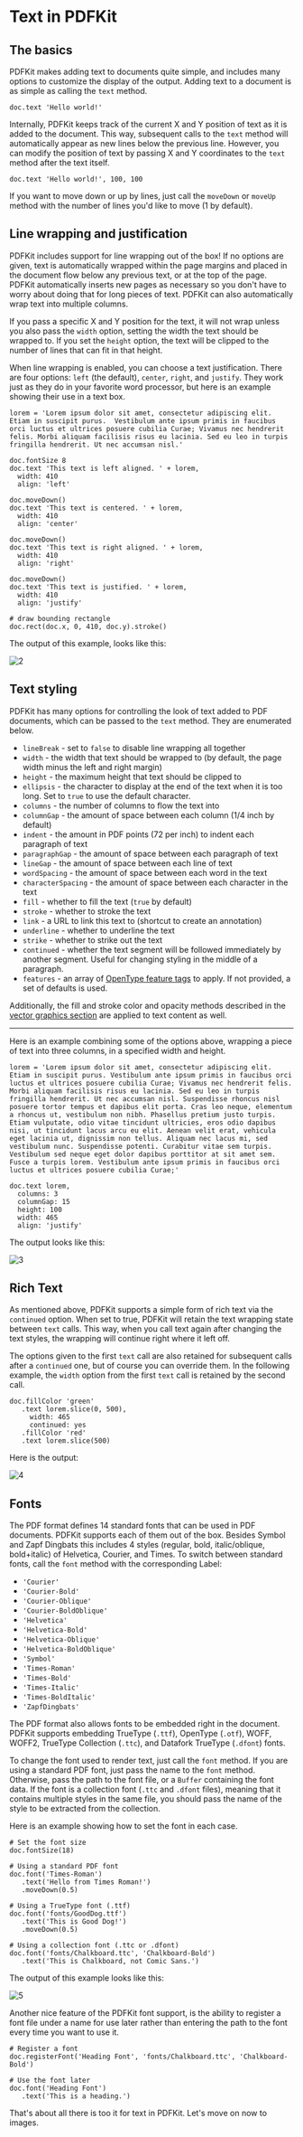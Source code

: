 # Text in PDFKit

## The basics

PDFKit makes adding text to documents quite simple, and includes many options
to customize the display of the output. Adding text to a document is as simple
as calling the `text` method.

    doc.text 'Hello world!'

Internally, PDFKit keeps track of the current X and Y position of text as it
is added to the document. This way, subsequent calls to the `text` method will
automatically appear as new lines below the previous line. However, you can
modify the position of text by passing X and Y coordinates to the `text`
method after the text itself.

    doc.text 'Hello world!', 100, 100

If you want to move down or up by lines, just call the `moveDown` or `moveUp`
method with the number of lines you'd like to move (1 by default).

## Line wrapping and justification

PDFKit includes support for line wrapping out of the box! If no options are
given, text is automatically wrapped within the page margins and placed in the
document flow below any previous text, or at the top of the page. PDFKit
automatically inserts new pages as necessary so you don't have to worry about
doing that for long pieces of text. PDFKit can also automatically wrap text
into multiple columns.

If you pass a specific X and Y position for the text, it will not wrap unless
you also pass the `width` option, setting the width the text should be wrapped
to. If you set the `height` option, the text will be clipped to the number of
lines that can fit in that height.

When line wrapping is enabled, you can choose a text justification. There are
four options: `left` (the default), `center`, `right`, and `justify`. They
work just as they do in your favorite word processor, but here is an example
showing their use in a text box.
    
    lorem = 'Lorem ipsum dolor sit amet, consectetur adipiscing elit. Etiam in suscipit purus.  Vestibulum ante ipsum primis in faucibus orci luctus et ultrices posuere cubilia Curae; Vivamus nec hendrerit felis. Morbi aliquam facilisis risus eu lacinia. Sed eu leo in turpis fringilla hendrerit. Ut nec accumsan nisl.'
    
    doc.fontSize 8
    doc.text 'This text is left aligned. ' + lorem,
      width: 410
      align: 'left'
    
    doc.moveDown()
    doc.text 'This text is centered. ' + lorem,
      width: 410
      align: 'center'
    
    doc.moveDown()
    doc.text 'This text is right aligned. ' + lorem, 
      width: 410
      align: 'right'
    
    doc.moveDown()
    doc.text 'This text is justified. ' + lorem, 
      width: 410
      align: 'justify'
      
    # draw bounding rectangle
    doc.rect(doc.x, 0, 410, doc.y).stroke()


The output of this example, looks like this:

![2](images/alignments.png)

## Text styling

PDFKit has many options for controlling the look of text added to PDF
documents, which can be passed to the `text` method. They are enumerated
below.

* `lineBreak` - set to `false` to disable line wrapping all together
* `width` - the width that text should be wrapped to (by default, the page width minus the left and right margin)
* `height` - the maximum height that text should be clipped to
* `ellipsis` - the character to display at the end of the text when it is too long. Set to `true` to use the default character.
* `columns` - the number of columns to flow the text into
* `columnGap` - the amount of space between each column (1/4 inch by default)
* `indent` - the amount in PDF points (72 per inch) to indent each paragraph of text
* `paragraphGap` - the amount of space between each paragraph of text
* `lineGap` - the amount of space between each line of text
* `wordSpacing` - the amount of space between each word in the text
* `characterSpacing` - the amount of space between each character in the text
* `fill` - whether to fill the text (`true` by default)
* `stroke` - whether to stroke the text
* `link` - a URL to link this text to (shortcut to create an annotation)
* `underline` - whether to underline the text
* `strike` - whether to strike out the text
* `continued` - whether the text segment will be followed immediately by another segment. Useful for changing styling in the middle of a paragraph.
* `features` - an array of [OpenType feature tags](https://www.microsoft.com/typography/otspec/featuretags.htm) to apply. If not provided, a set of defaults is used.

Additionally, the fill and stroke color and opacity methods described in the
[vector graphics section](vector.html) are applied to text content as well.

* * *

Here is an example combining some of the options above, wrapping a piece of text into three columns, in a specified width and height.
   
    lorem = 'Lorem ipsum dolor sit amet, consectetur adipiscing elit. Etiam in suscipit purus. Vestibulum ante ipsum primis in faucibus orci luctus et ultrices posuere cubilia Curae; Vivamus nec hendrerit felis. Morbi aliquam facilisis risus eu lacinia. Sed eu leo in turpis fringilla hendrerit. Ut nec accumsan nisl. Suspendisse rhoncus nisl posuere tortor tempus et dapibus elit porta. Cras leo neque, elementum a rhoncus ut, vestibulum non nibh. Phasellus pretium justo turpis. Etiam vulputate, odio vitae tincidunt ultricies, eros odio dapibus nisi, ut tincidunt lacus arcu eu elit. Aenean velit erat, vehicula eget lacinia ut, dignissim non tellus. Aliquam nec lacus mi, sed vestibulum nunc. Suspendisse potenti. Curabitur vitae sem turpis. Vestibulum sed neque eget dolor dapibus porttitor at sit amet sem. Fusce a turpis lorem. Vestibulum ante ipsum primis in faucibus orci luctus et ultrices posuere cubilia Curae;'   
    
    doc.text lorem,
      columns: 3
      columnGap: 15
      height: 100
      width: 465
      align: 'justify'

The output looks like this:

![3]()

## Rich Text

As mentioned above, PDFKit supports a simple form of rich text via the `continued` option.
When set to true, PDFKit will retain the text wrapping state between `text` calls. This way,
when you call text again after changing the text styles, the wrapping will continue right
where it left off.

The options given to the first `text` call are also retained for subsequent calls after a 
`continued` one, but of course you can override them.  In the following example, the `width`
option from the first `text` call is retained by the second call.

    doc.fillColor 'green'
       .text lorem.slice(0, 500),
         width: 465
         continued: yes
       .fillColor 'red'
       .text lorem.slice(500)
       
Here is the output:
       
![4]()

## Fonts

The PDF format defines 14 standard fonts that can be used in PDF documents. PDFKit supports each of them out of the box. 
Besides Symbol and Zapf Dingbats this includes 4 styles (regular, bold, italic/oblique, bold+italic) of Helvetica, 
Courier, and Times. To switch between standard fonts, call the `font` method with the corresponding Label:
* `'Courier'`
* `'Courier-Bold'`
* `'Courier-Oblique'`
* `'Courier-BoldOblique'`
* `'Helvetica'`
* `'Helvetica-Bold'`
* `'Helvetica-Oblique'`
* `'Helvetica-BoldOblique'`
* `'Symbol'`
* `'Times-Roman'`
* `'Times-Bold'`
* `'Times-Italic'`
* `'Times-BoldItalic'`
* `'ZapfDingbats'`

The PDF format also allows fonts to be embedded right in the document. PDFKit supports
embedding TrueType (`.ttf`), OpenType (`.otf`), WOFF, WOFF2, TrueType Collection (`.ttc`),
and Datafork TrueType (`.dfont`) fonts.

To change the font used to render text, just call the `font` method. If you
are using a standard PDF font, just pass the name to the `font` method.
Otherwise, pass the path to the font file, or a `Buffer` containing the font data.
If the font is a collection font (`.ttc` and `.dfont` files), meaning that it
contains multiple styles in the same file, you should pass the name of the style
to be extracted from the collection.

Here is an example showing how to set the font in each case.

    # Set the font size
    doc.fontSize(18)
     
    # Using a standard PDF font
    doc.font('Times-Roman')
       .text('Hello from Times Roman!')
       .moveDown(0.5)
     
    # Using a TrueType font (.ttf)   
    doc.font('fonts/GoodDog.ttf')
       .text('This is Good Dog!')
       .moveDown(0.5)
     
    # Using a collection font (.ttc or .dfont)   
    doc.font('fonts/Chalkboard.ttc', 'Chalkboard-Bold')
       .text('This is Chalkboard, not Comic Sans.')

The output of this example looks like this:

![5](images/fonts.png)

Another nice feature of the PDFKit font support, is the ability to register a
font file under a name for use later rather than entering the path to the font
every time you want to use it.

    # Register a font
    doc.registerFont('Heading Font', 'fonts/Chalkboard.ttc', 'Chalkboard-Bold')
     
    # Use the font later
    doc.font('Heading Font')
       .text('This is a heading.')

That's about all there is too it for text in PDFKit. Let's move on now to
images.
